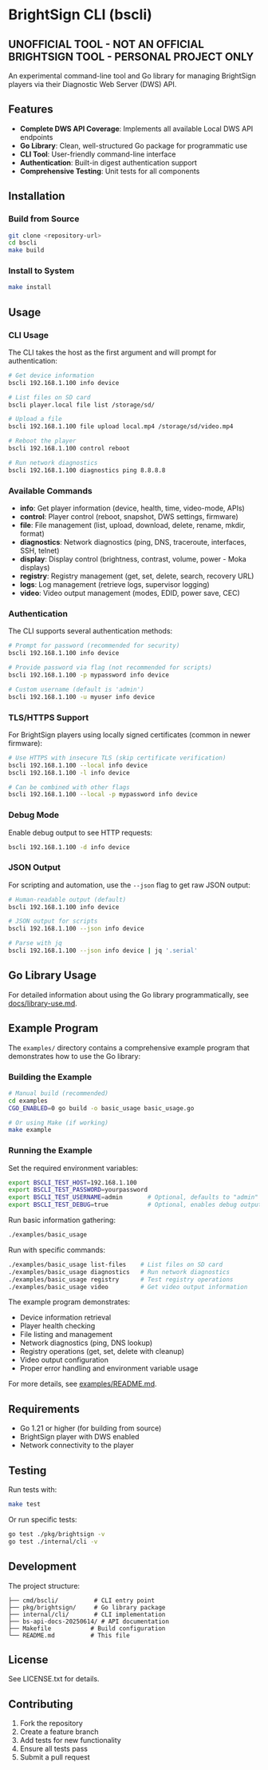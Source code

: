 # BrightSign CLI (bscli)

## UNOFFICIAL TOOL - NOT AN OFFICIAL BRIGHTSIGN TOOL - PERSONAL PROJECT ONLY

An experimental command-line tool and Go library for managing BrightSign players via their Diagnostic Web Server (DWS) API.

## Features

- **Complete DWS API Coverage**: Implements all available Local DWS API endpoints
- **Go Library**: Clean, well-structured Go package for programmatic use
- **CLI Tool**: User-friendly command-line interface
- **Authentication**: Built-in digest authentication support
- **Comprehensive Testing**: Unit tests for all components

## Installation

### Build from Source

```bash
git clone <repository-url>
cd bscli
make build
```

### Install to System

```bash
make install
```

## Usage

### CLI Usage

The CLI takes the host as the first argument and will prompt for authentication:

```bash
# Get device information
bscli 192.168.1.100 info device

# List files on SD card
bscli player.local file list /storage/sd/

# Upload a file
bscli 192.168.1.100 file upload local.mp4 /storage/sd/video.mp4

# Reboot the player
bscli 192.168.1.100 control reboot

# Run network diagnostics
bscli 192.168.1.100 diagnostics ping 8.8.8.8
```

### Available Commands

- **info**: Get player information (device, health, time, video-mode, APIs)
- **control**: Player control (reboot, snapshot, DWS settings, firmware)
- **file**: File management (list, upload, download, delete, rename, mkdir, format)
- **diagnostics**: Network diagnostics (ping, DNS, traceroute, interfaces, SSH, telnet)
- **display**: Display control (brightness, contrast, volume, power - Moka displays)
- **registry**: Registry management (get, set, delete, search, recovery URL)
- **logs**: Log management (retrieve logs, supervisor logging)
- **video**: Video output management (modes, EDID, power save, CEC)

### Authentication

The CLI supports several authentication methods:

```bash
# Prompt for password (recommended for security)
bscli 192.168.1.100 info device

# Provide password via flag (not recommended for scripts)
bscli 192.168.1.100 -p mypassword info device

# Custom username (default is 'admin')
bscli 192.168.1.100 -u myuser info device
```

### TLS/HTTPS Support

For BrightSign players using locally signed certificates (common in newer firmware):

```bash
# Use HTTPS with insecure TLS (skip certificate verification)
bscli 192.168.1.100 --local info device
bscli 192.168.1.100 -l info device

# Can be combined with other flags
bscli 192.168.1.100 --local -p mypassword info device
```

### Debug Mode

Enable debug output to see HTTP requests:

```bash
bscli 192.168.1.100 -d info device
```

### JSON Output

For scripting and automation, use the `--json` flag to get raw JSON output:

```bash
# Human-readable output (default)
bscli 192.168.1.100 info device

# JSON output for scripts
bscli 192.168.1.100 --json info device

# Parse with jq
bscli 192.168.1.100 --json info device | jq '.serial'
```

## Go Library Usage

For detailed information about using the Go library programmatically, see [docs/library-use.md](docs/library-use.md).

## Example Program

The `examples/` directory contains a comprehensive example program that demonstrates how to use the Go library:

### Building the Example

```bash
# Manual build (recommended)
cd examples
CGO_ENABLED=0 go build -o basic_usage basic_usage.go

# Or using Make (if working)
make example
```

### Running the Example

Set the required environment variables:

```bash
export BSCLI_TEST_HOST=192.168.1.100
export BSCLI_TEST_PASSWORD=yourpassword
export BSCLI_TEST_USERNAME=admin       # Optional, defaults to "admin"
export BSCLI_TEST_DEBUG=true           # Optional, enables debug output
```

Run basic information gathering:

```bash
./examples/basic_usage
```

Run with specific commands:

```bash
./examples/basic_usage list-files    # List files on SD card
./examples/basic_usage diagnostics   # Run network diagnostics
./examples/basic_usage registry      # Test registry operations
./examples/basic_usage video         # Get video output information
```

The example program demonstrates:
- Device information retrieval
- Player health checking
- File listing and management
- Network diagnostics (ping, DNS lookup)
- Registry operations (get, set, delete with cleanup)
- Video output configuration
- Proper error handling and environment variable usage

For more details, see [examples/README.md](examples/README.md).

## Requirements

- Go 1.21 or higher (for building from source)
- BrightSign player with DWS enabled
- Network connectivity to the player

## Testing

Run tests with:

```bash
make test
```

Or run specific tests:

```bash
go test ./pkg/brightsign -v
go test ./internal/cli -v
```

## Development

The project structure:

```
├── cmd/bscli/          # CLI entry point
├── pkg/brightsign/     # Go library package
├── internal/cli/       # CLI implementation
├── bs-api-docs-20250614/ # API documentation
├── Makefile           # Build configuration
└── README.md          # This file
```

## License

See LICENSE.txt for details.

## Contributing

1. Fork the repository
2. Create a feature branch
3. Add tests for new functionality
4. Ensure all tests pass
5. Submit a pull request
